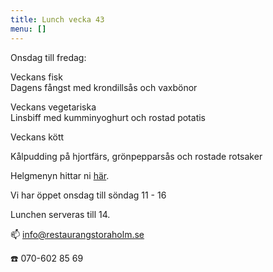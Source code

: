 ```yaml
---
title: Lunch vecka 43
menu: []
---
```

Onsdag till fredag:

Veckans fisk\
Dagens fångst med krondillsås och vaxbönor

Veckans vegetariska\
Linsbiff med  kumminyoghurt och rostad potatis

Veckans kött

Kålpudding på hjortfärs, grönpepparsås och rostade rotsaker

Helgmenyn hittar ni [här](https://www.restaurangstoraholm.se/helg/?i=2).

Vi har öppet onsdag till söndag 11 - 16

Lunchen serveras till 14.[](http://www.bjorlandagard.se)[](http://www.bjorlandagard.se)[](https://www.restaurangstoraholm.se/helg/?i=2)[](https://www.restaurangstoraholm.se/helg/?i=2)

📫 info@restaurangstoraholm.se

☎️ 070-602 85 69